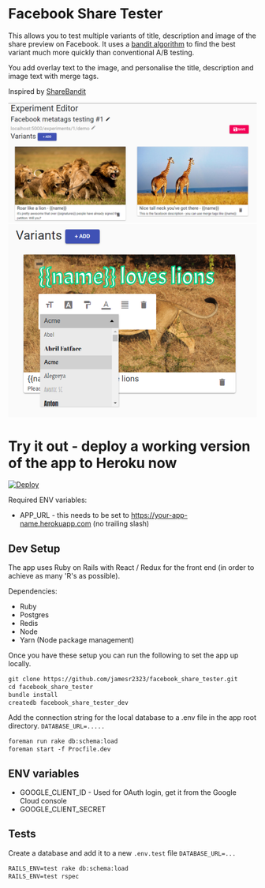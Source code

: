 # Facebook Share Tester

This allows you to test multiple variants of title, description and image of the share preview on Facebook. It uses a [bandit algorithm](https://en.wikipedia.org/wiki/Thompson_sampling) to find the best variant much more quickly than conventional A/B testing.

You add overlay text to the image, and personalise the title, description and image text with merge tags.

Inspired by [ShareBandit](https://github.com/MoveOnOrg/sharebandit)

![screenshot of the experiment editor](./docs/experiment_editor.png "WYSIWYG editor")
![screenshot of the experiment editor](./docs/exp2.png "WYSIWYG editor")

# Try it out - deploy a working version of the app to Heroku now

[![Deploy](https://www.herokucdn.com/deploy/button.svg)](https://heroku.com/deploy)

Required ENV variables:
 - APP_URL - this needs to be set to https://your-app-name.herokuapp.com (no trailing slash)

## Dev Setup

The app uses Ruby on Rails with React / Redux for the front end (in order to achieve as many 'R's as possible).

Dependencies:
 - Ruby
 - Postgres
 - Redis
 - Node
 - Yarn (Node package management)

Once you have these setup you can run the following to set the app up locally.

```
git clone https://github.com/jamesr2323/facebook_share_tester.git
cd facebook_share_tester
bundle install
createdb facebook_share_tester_dev
```

Add the connection string for the local database to a .env file in the app root directory. `DATABASE_URL=.....`

```
foreman run rake db:schema:load
foreman start -f Procfile.dev
```

## ENV variables
 - GOOGLE_CLIENT_ID - Used for OAuth login, get it from the Google Cloud console
 - GOOGLE_CLIENT_SECRET

## Tests

Create a database and add it to a new `.env.test` file `DATABASE_URL=...`

```
RAILS_ENV=test rake db:schema:load
RAILS_ENV=test rspec
```
